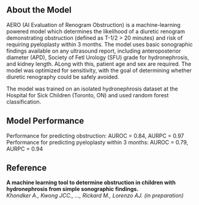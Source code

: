 ## About the Model

AERO (AI Evaluation of Renogram Obstruction) is a machine-learning powered model which determines the likelihood of a diuretic renogram demonstrating obstruction (defined as T-1/2 > 20 minutes) and risk of requiring pyeloplasty within 3 months. The model uses basic sonographic findings available on any ultrasound report, including anteroposterior diameter (APD), Society of Fetl Urology (SFU) grade for hydronephrosis, and kidney length. ALong with this, patient age and sex are required. The model was optimized for sensitivity, with the goal of determining whether diuretic renography could be safely avoided.

The model was trained on an isolated hydronephrosis dataset at the Hospital for Sick Children (Toronto, ON) and used random forest classification. 

## Model Performance

Performance for predicting obstruction: AUROC = 0.84, AURPC = 0.97
Performance for predicting pyeloplasty within 3 months: AUROC = 0.79, AURPC = 0.94

## Reference

<b> A machine learning tool to determine obstruction in children with hydronephrosis from simple sonographic findings. </b>  <br>
<i> Khondker A., Kwong JCC., ..., Rickard M., Lorenzo AJ. (in preparation) </i>